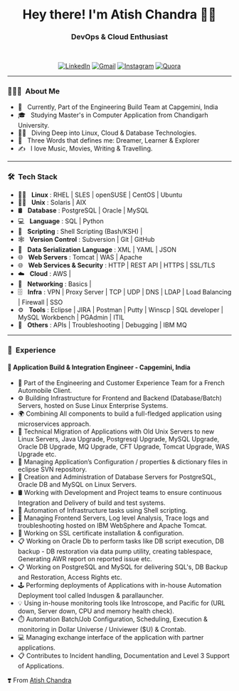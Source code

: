 <h1 align="center"> Hey there! I'm Atish Chandra 👨‍💻 </h1>

<h3 align="center">  DevOps & Cloud Enthusiast </h3> <br>

<p align="center"> 
<a href="https://www.linkedin.com/in/atishchandra/"><img alt="LinkedIn" src="https://img.shields.io/badge/LinkedIn-Let's%20Connect-blue"></a>
<a href="mailto:atishchandra2000@gmail.com"><img alt="Gmail" src="https://img.shields.io/badge/Gmail-Shoot%20%20me%20a%20Mail-red"></a>
<a href="https://www.instagram.com/theatishmishra/"><img alt="Instagram" src="https://img.shields.io/badge/Instagram-Let's%20Chat-orange"></a>
<a href="https://www.quora.com/profile/Atish-Chandra-5"><img alt="Quora" src="https://img.shields.io/badge/Quora-Ask%20n%20Answer-lightgrey"></a>
</p>

---------------------------------------------------------------------------------------------------------------------------------------------------------------------------------

<h3> 👨🏻‍💻 &nbsp;About Me </h3>

- 🤔 &nbsp; Currently, Part of the Engineering Build Team at Capgemini, India
- 🎓 &nbsp; Studying Master's in Computer Application from Chandigarh University.
- 🧑‍💻 &nbsp; Diving Deep into Linux, Cloud & Database Technologies.
- 👦 &nbsp; Three Words that defines me: Dreamer, Learner & Explorer
- ✍️ &nbsp; I love Music, Movies, Writing & Travelling.

---------------------------------------------------------------------------------------------------------------------------------------------------------------------------------

<h3> 🛠 &nbsp;Tech Stack</h3>

- 🧑‍💻 &nbsp; **Linux** : RHEL | SLES | openSUSE | CentOS | Ubuntu
- 🧑‍💻 &nbsp; **Unix**  : Solaris | AIX
- 🛢 &nbsp; **Database** : PostgreSQL | Oracle | MySQL
- 💻 &nbsp; **Language** : SQL | Python
- 📜 &nbsp; **Scripting** : Shell Scripting (Bash/KSH) |
- 🕸️ &nbsp; **Version Control** : Subversion | Git | GitHub
- 📜 &nbsp; **Data Serialization Language** : XML | YAML | JSON
- 🌐 &nbsp; **Web Servers** : Tomcat | WAS | Apache
- 🌐 &nbsp; **Web Services & Security** : HTTP | REST API | HTTPS | SSL/TLS 
- ☁️ &nbsp; **Cloud** : AWS |
- 📶 &nbsp; **Networking** : Basics |
- 🗄️ &nbsp; **Infra** : VPN | Proxy Server | TCP | UDP | DNS | LDAP | Load Balancing | Firewall | SSO
- ⚙️ &nbsp; **Tools** : Eclipse | JIRA | Postman | Putty | Winscp | SQL developer | MySQL Workbench | PGAdmin | ITIL
- 🔧 &nbsp; **Others** : APIs | Troubleshooting | Debugging | IBM MQ

---------------------------------------------------------------------------------------------------------------------------------------------------------------------------------

<h3> 💼 &nbsp;Experience</h3>

#### 🏢 Application Build & Integration Engineer - Capgemini, India

- 🏢 Part of the Engineering and Customer Experience Team for a French Automobile Client.
- ⚙️ Building Infrastructure for Frontend and Backend (Database/Batch) Servers, hosted on Suse Linux Enterprise Systems.
- 🌍 Combining All components to build a full-fledged application using microservices approach.
- 🔧 Technical Migration of Applications with Old Unix Servers to new Linux Servers, Java Upgrade, Postgresql Upgrade, MySQL Upgrade, Oracle DB Upgrade, MQ Upgrade, CFT Upgrade, Tomcat Upgrade, WAS Upgrade etc.
- 🔗 Managing Application’s Configuration / properties & dictionary files in eclipse SVN repository.
- 💬 Creation and Administration of Database Servers for PostgreSQL, Oracle DB and MySQL on Linux Servers.
- 🛢  Working with Development and Project teams to ensure continuous Integration and Delivery of build and test systems.
- 💜 Automation of Infrastructure tasks using Shell scripting.
- 🏢 Managing Frontend Servers, Log level Analysis, Trace logs and troubleshooting hosted on IBM WebSphere and Apache Tomcat.
- 🔧 Working on SSL certificate installation & configuration.
- 📋 Working on Oracle Db to perform tasks like DB script execution, DB backup - DB restoration via data pump utility, creating tablespace, Generating AWR report on reported issue etc.
- 📋 Working on PostgreSQL and MySQL for delivering SQL's, DB Backup and Restoration, Access Rights etc.
- 🕹️ Performing deployments of Applications with in-house Automation Deployment tool called Indusgen & parallauncher.
- 💡 Using in-house monitoring tools like Introscope, and Pacific for (URL down, Server down, CPU and memory health check).
- ⏱️ Automation Batch/Job Configuration, Scheduling, Execution & monitoring in Dollar Universe / Univiewer ($U) & Crontab.
- 💻 Managing exchange interface of the application with partner applications.
- 📋 Contributes to Incident handling, Documentation and Level 3 Support of Applications.

❣️ From [Atish Chandra](https://github.com/atishchandra)
